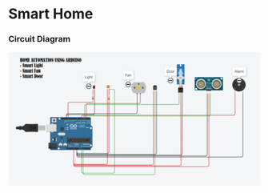 # Smart Home
### Circuit Diagram
![Circuit Diagram](https://github.com/IBM-EPBL/IBM-Project-5462-1658765976/blob/main/Assignments/Assignment-1/Karthikeyan%20C/Smart%20Home.png)
